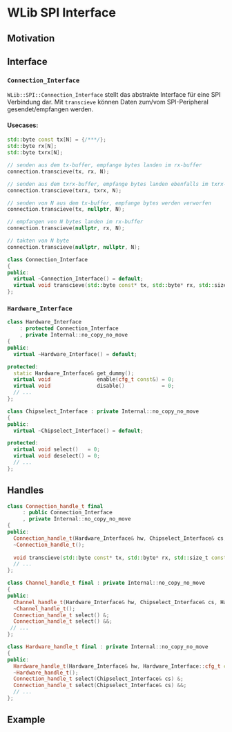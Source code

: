 # WLib SPI Interface

## Motivation

## Interface

### `Connection_Interface`

  `WLib::SPI::Connection_Interface` stellt das abstrakte Interface für eine SPI Verbindung dar.
  Mit `transcieve` können Daten zum/vom SPI-Peripheral gesendet/empfangen werden.

  #### Usecases:

  ```cpp
  std::byte const tx[N] = {/***/};
  std::byte rx[N];
  std::byte txrx[N];
  ```

  ```cpp
  // senden aus dem tx-buffer, empfange bytes landen im rx-buffer
  connection.transcieve(tx, rx, N);
  
  // senden aus dem txrx-buffer, empfange bytes landen ebenfalls im txrx-buffer
  connection.transcieve(txrx, txrx, N);
  
  // senden von N aus dem tx-buffer, empfange bytes werden verworfen
  connection.transcieve(tx, nullptr, N);
  
  // empfangen von N bytes landen im rx-buffer
  connection.transcieve(nullptr, rx, N);
  
  // takten von N byte
  connection.transcieve(nullptr, nullptr, N);
  ```

  ```cpp
  class Connection_Interface
  {
  public:
    virtual ~Connection_Interface() = default;
    virtual void transcieve(std::byte const* tx, std::byte* rx, std::size_t const& len) = 0;
  };
  ```

### `Hardware_Interface`

```cpp
class Hardware_Interface
    : protected Connection_Interface
    , private Internal::no_copy_no_move
{
public:
  virtual ~Hardware_Interface() = default;

protected:
  static Hardware_Interface& get_dummy();
  virtual void               enable(cfg_t const&) = 0;
  virtual void               disable()            = 0;
  // ...
};
```

```cpp
class Chipselect_Interface : private Internal::no_copy_no_move
{
public:
  virtual ~Chipselect_Interface() = default;

protected:
  virtual void select()   = 0;
  virtual void deselect() = 0;
  // ...
};
```

## Handles

```cpp
class Connection_handle_t final
     : public Connection_Interface
     , private Internal::no_copy_no_move
{
public:
  Connection_handle_t(Hardware_Interface& hw, Chipselect_Interface& cs, Connection_Interface& con);
  ~Connection_handle_t();
  
  void transcieve(std::byte const* tx, std::byte* rx, std::size_t const& len) override;
  // ...
};
```

```cpp
class Channel_handle_t final : private Internal::no_copy_no_move
{
public:
  Channel_handle_t(Hardware_Interface& hw, Chipselect_Interface& cs, Hardware_Interface::cfg_t const&cfg);
  ~Channel_handle_t();
  Connection_handle_t select() &;
  Connection_handle_t select() &&;
 // ...
};
```

```cpp
class Hardware_handle_t final : private Internal::no_copy_no_move
{
public:
  Hardware_handle_t(Hardware_Interface& hw, Hardware_Interface::cfg_t const& cfg);
  ~Hardware_handle_t();
  Connection_handle_t select(Chipselect_Interface& cs) &;
  Connection_handle_t select(Chipselect_Interface& cs) &&;
  // ...
};
```

## Example

```cpp
```

```cpp
```

```cpp
```

```cpp
```
